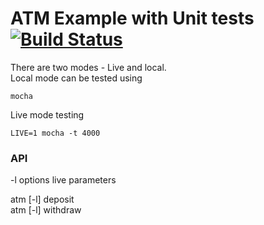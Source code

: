 # ATM Example with Unit tests [![Build Status](https://travis-ci.org/marek5050/ATMwithTests.svg?branch=master)](https://travis-ci.org/marek5050/ATMwithTests)

There are two modes - Live and local.  
Local mode can be tested using  

```
mocha 
```

Live mode testing  

```
LIVE=1 mocha -t 4000
```

### API 
-l  options live parameters   

atm [-l] deposit <user id> <amount>   
atm [-l] withdraw <user id> <amount>   